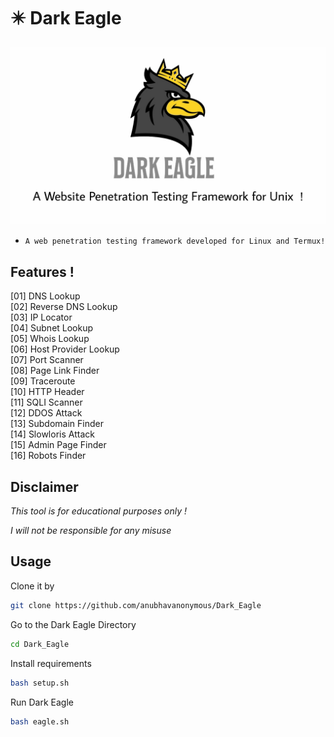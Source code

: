 # ✴️ Dark Eagle
<img src="logo.jpg"><br>
* `A web penetration testing framework developed for Linux and Termux!`

## Features !

[01]  DNS Lookup</br>
[02]  Reverse DNS Lookup</br>
[03]  IP Locator</br>
[04]  Subnet Lookup</br>
[05]  Whois Lookup</br>
[06]  Host Provider Lookup</br>
[07]  Port Scanner</br>
[08]  Page Link Finder</br>
[09]  Traceroute</br>
[10]  HTTP Header</br>
[11]  SQLI Scanner</br>
[12]  DDOS Attack</br>
[13]  Subdomain Finder</br>
[14]  Slowloris Attack</br>
[15]  Admin Page Finder</br>
[16]  Robots Finder</br>

## Disclaimer
*This tool is for educational purposes only !*

*I will not be responsible for any misuse*

## Usage
Clone it by
```bash
git clone https://github.com/anubhavanonymous/Dark_Eagle
```
Go to the Dark Eagle Directory
```bash
cd Dark_Eagle
```
Install requirements 
```bash
bash setup.sh
```
Run Dark Eagle 
```bash
bash eagle.sh
```
